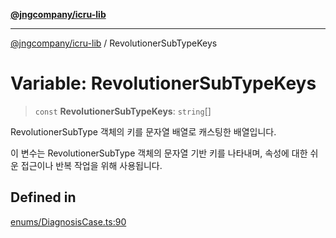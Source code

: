 [**@jngcompany/icru-lib**](../README.md)

***

[@jngcompany/icru-lib](../globals.md) / RevolutionerSubTypeKeys

# Variable: RevolutionerSubTypeKeys

> `const` **RevolutionerSubTypeKeys**: `string`[]

RevolutionerSubType 객체의 키를 문자열 배열로 캐스팅한 배열입니다.

이 변수는 RevolutionerSubType 객체의 문자열 기반 키를 나타내며,
속성에 대한 쉬운 접근이나 반복 작업을 위해 사용됩니다.

## Defined in

[enums/DiagnosisCase.ts:90](https://github.com/jngcompany/icru-lib/blob/c1136b1cca3e7fccee98611dd392fe7b79b1145a/src/enums/DiagnosisCase.ts#L90)
